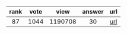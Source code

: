 
| rank | vote | view | answer | url |
|:-:|:-:|:-:|:-:|:-:|
|87|1044|1190708|30| [url](http://stackoverflow.com/questions/3964681/find-all-files-in-a-directory-with-extension-txt-in-python) |
